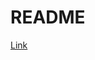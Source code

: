 README
=============

[Link](https://docs.google.com/presentation/d/1K1oiTYcgxJnpdTKoQ1ie0tJ1M-CA5Lc826RNY68Zbow/edit#slide=id.p4)
